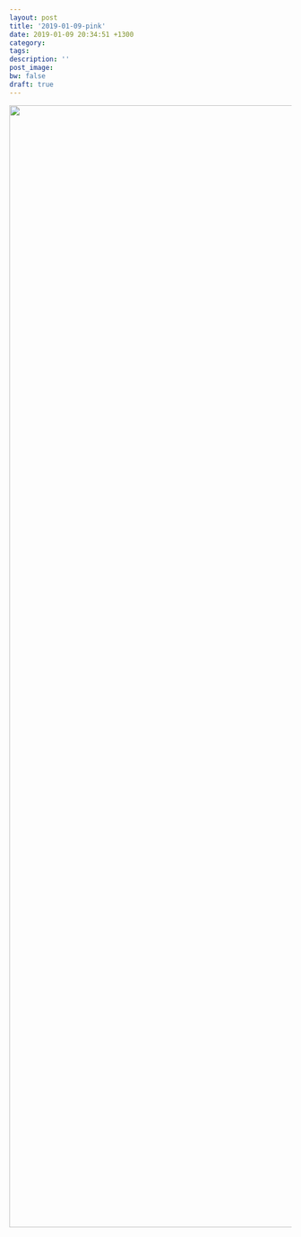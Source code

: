 ```yaml
---
layout: post
title: '2019-01-09-pink'
date: 2019-01-09 20:34:51 +1300
category: 
tags:
description: ''
post_image:
bw: false
draft: true
---
```


<p class='wideimage'><img src='https://s3-ap-southeast-2.amazonaws.com/davidroos.co.nz/photos/2019-01-09-pink/DSCF1420_800.jpg' srcset='https://s3-ap-southeast-2.amazonaws.com/davidroos.co.nz/photos/2019-01-09-pink/DSCF1420_2000.jpg 2000w, https://s3-ap-southeast-2.amazonaws.com/davidroos.co.nz/photos/2019-01-09-pink/DSCF1420_1200.jpg 1200w, https://s3-ap-southeast-2.amazonaws.com/davidroos.co.nz/photos/2019-01-09-pink/DSCF1420_800.jpg 800w' sizes='100vw' width='2000'/></p>
